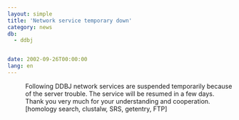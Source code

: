 ```yaml
---
layout: simple
title: 'Network service temporary down'
category: news
db:
  - ddbj


date: 2002-09-26T00:00:00
lang: en
---
```


<dd>Following DDBJ network services are suspended temporarily because of the server trouble. The service will be resumed in a few days. Thank you very much for your understanding and cooperation.<br>
<dd>[homology search, clustalw, SRS, getentry, FTP]</dd>
</dd>
